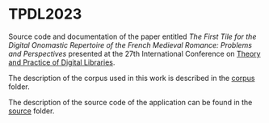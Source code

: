 # TPDL2023

Source code and documentation of the paper entitled *The First Tile for the Digital Onomastic Repertoire of the French Medieval Romance: Problems and Perspectives* presented at the 27th International Conference on [Theory and Practice of Digital Libraries](https://tpdl2023.dei.unipd.it/).

The description of the corpus used in this work is described in the [corpus](corpus/corpus.md) folder.

The description of the source code of the application can be found in the [source](source/source.md) folder.
